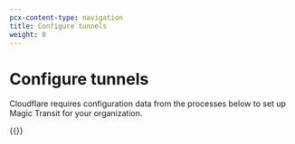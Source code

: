 ```yaml
---
pcx-content-type: navigation
title: Configure tunnels
weight: 0
---
```


# Configure tunnels

Cloudflare requires configuration data from the processes below to set up Magic Transit for your organization.

{{<directory-listing>}}
